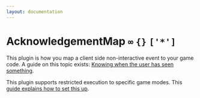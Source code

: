 ```yaml
---
layout: documentation
---
```


# AcknowledgementMap `∞` `{}` `['*']`
This plugin is how you map a client side non-interactive event to your game code. A guide on this topic exists: [Knowing when the user has seen something](/website/docs/guides/ackmap).

This plugin supports restricted execution to specific game modes. This [guide explains how to set this up](/website/docs/guides/restricted-execution.html).